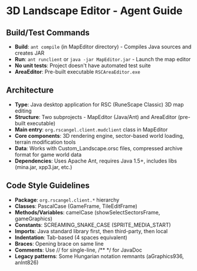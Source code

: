 # 3D Landscape Editor - Agent Guide

## Build/Test Commands
- **Build**: `ant compile` (in MapEditor directory) - Compiles Java sources and creates JAR
- **Run**: `ant runclient` or `java -jar MapEditor.jar` - Launch the map editor
- **No unit tests**: Project doesn't have automated test suite
- **AreaEditor**: Pre-built executable `RSCAreaEditor.exe`

## Architecture 
- **Type**: Java desktop application for RSC (RuneScape Classic) 3D map editing
- **Structure**: Two subprojects - MapEditor (Java/Ant) and AreaEditor (pre-built executable)
- **Main entry**: `org.rscangel.client.mudclient` class in MapEditor
- **Core components**: 3D rendering engine, sector-based world loading, terrain modification tools
- **Data**: Works with Custom_Landscape.orsc files, compressed archive format for game world data
- **Dependencies**: Uses Apache Ant, requires Java 1.5+, includes libs (mina.jar, xpp3.jar, etc.)

## Code Style Guidelines
- **Package**: `org.rscangel.client.*` hierarchy
- **Classes**: PascalCase (GameFrame, TileEditFrame)
- **Methods/Variables**: camelCase (showSelectSectorsFrame, gameGraphics)
- **Constants**: SCREAMING_SNAKE_CASE (SPRITE_MEDIA_START)
- **Imports**: Java standard library first, then third-party, then local
- **Indentation**: Tab-based (4 spaces equivalent)
- **Braces**: Opening brace on same line
- **Comments**: Use // for single-line, /** */ for JavaDoc
- **Legacy patterns**: Some Hungarian notation remnants (aGraphics936, anInt826)
